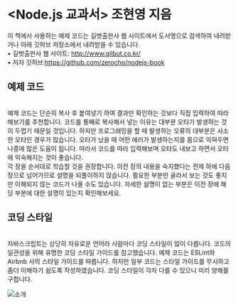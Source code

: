 # <Node.js 교과서> 조현영 지음 

이 책에서 사용하는 예제 코드는 길벗출판사 웹 사이트에서 도서명으로 검색하여 내려받거나 아래 깃허브 저장소에서 내려받을 수 있습니다. <br/>
• 길벗출판사 웹 사이트: http://www.gilbut.co.kr/<br/>
• 저자 깃허브:https://github.com/zerocho/nodejs-book<br/>

<h2>예제 코드</h2><br/>
예제 코드는 단순히 복사 후 붙여넣기 하여 결과만 확인하는 것보다 직접 입력하여 따라해보기를 추천합니다. 코드를 통째로 복사해서 넣는 이유는 대부분 오타가 발생하는 것이 두렵기 때문일 것입니다. 하지만 프로그래밍을 할 때 발생하는 오류의 대부분은 사소한 오타인 경우가 많습니다. 오타가 났을 때 어떤 에러가 발생하는지를 몸으로 익혀두면 나중에 많은 도움이 됩니다. 따라서 코드를 따라 입력해보며 오타도 내보고 하면서 오타에 익숙해지는 것이 좋습니다.<br/>각 장을 순서대로 학습할 것을 권장합니다. 이전 장의 내용을 숙지했다는 전제 하에 다음 장으로 넘어가므로 설명을 되풀이하지 않습니다. 필요한 부분만 골라서 보는 것도 좋지만 이해되지 않는 코드가 나올 수도 있습니다. 자세한 설명이 없는 부분은 이전 장에 해당 부분에 대한 설명이 있는지 확인해보세요.<br/>

<h2>코딩 스타일</h2><br/>
자바스크립트는 상당히 자유로운 언어라 사람마다 코딩 스타일이 많이 다릅니다. 코드의 일관성을 위해 유명한 코딩 스타일 가이드를 참고했습니다. 예제 코드는 ESLint와 Airbnb 사의 스타일 가이드를 따릅니다. 하지만 일부 코드는 스타일 가이드를 무시하고 좀더 이해하기 쉽도록 작성하였습니다. 코딩 스타일이 각자 다를 수 있으니 미리 양해를 구합니다.<br/>



![소개 ](http://image.aladin.co.kr/img/img_content/K422533335_01.jpg)

